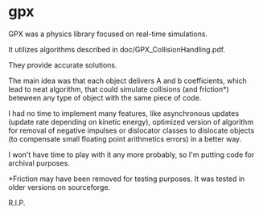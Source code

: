 # gpx

GPX was a physics library focused on real-time simulations.

It utilizes algorithms described in doc/GPX_CollisionHandling.pdf.

They provide accurate solutions.

The main idea was that each object delivers A and b coefficients, which lead to neat algorithm, 
that could simulate collisions (and friction*) beteween any type of object with the same piece of code.

I had no time to implement many features, like asynchronous updates (update rate depending on kinetic energy),
optimized version of algorithm for removal of negative impulses or dislocator classes to dislocate objects (to compensate small floating point arithmetics errors) in a better way.

I won't have time to play with it any more probably, so I'm putting code for archival purposes.

*Friction may have been removed for testing purposes. It was tested in older versions on sourceforge.

R.I.P.
